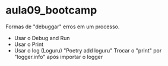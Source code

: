 # aula09_bootcamp

Formas de "debuggar" erros em um processo.
- Usar o Debug and Run
- Usar o Print
- Usar o log (Loguru) "Poetry add loguru"
    Trocar o "print" por "logger.info" após importar o logger

